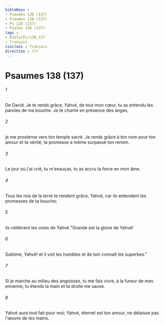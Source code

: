 ```yaml
---
bibleKeys : 
- Psaumes 138 (137)
- Psaumes 138 (137)
- Ps 138 (137)
- Psalms 138 (137)
tags : 
- Bible/Ps/138_137
- français
cssclass : français
direction : ltr
---
```


# Psaumes 138 (137)

###### 1
De David. Je te rends grâce, Yahvé, de tout mon cœur, tu as entendu les paroles de ma bouche. Je te chante en présence des anges,
###### 2
je me prosterne vers ton temple sacré. Je rends grâce à ton nom pour ton amour et ta vérité; ta promesse a même surpassé ton renom.
###### 3
Le jour où j'ai crié, tu m'exauças, tu as accru la force en mon âme.
###### 4
Tous les rois de la terre te rendent grâce, Yahvé, car ils entendent les promesses de ta bouche;
###### 5
ils célèbrent les voies de Yahvé "Grande est la gloire de Yahvé!
###### 6
Sublime, Yahvé! et il voit les humbles et de loin connaît les superbes."
###### 7
Si je marche au milieu des angoisses, tu me fais vivre, à la fureur de mes ennemis; tu étends la main et ta droite me sauve.
###### 8
Yahvé aura tout fait pour moi; Yahvé, éternel est ton amour, ne délaisse pas l'œuvre de tes mains.

